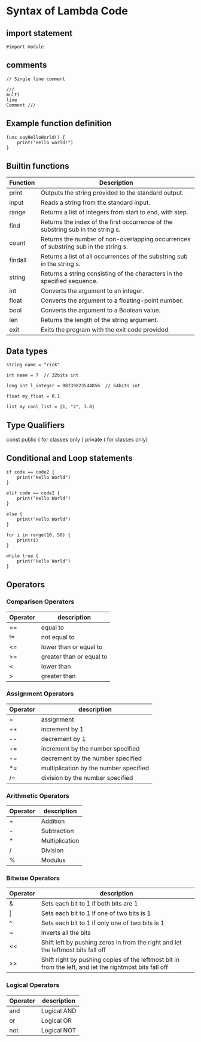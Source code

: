 # Syntax of Lambda Code
## import statement
```
#import module
```

## comments
```
// Single line comment

/// 
multi  
line
Comment ///
```

## Example function definition
```
func sayHelloWorld() {
    print("Hello world!")
}
```

## Builtin functions

Function | Description   
--- | ---
print         | Outputs the string provided to the standard output.
input      | Reads a string from the standard input.      
range | Returns a list of integers from start to end, with step.
find | Returns the index of the first occurrence of the substring sub in the string s.
count | Returns the number of non-overlapping occurrences of substring sub in the string s.
findall | Returns a list of all occurrences of the substring sub in the string s.
string | Returns a string consisting of the characters in the specified sequence.
int | Converts the argument to an integer.
float | Converts the argument to a floating-point number.
bool | Converts the argument to a Boolean value.
len | Returns the length of the string argument.
exit | Exits the program with the exit code provided. 

## Data types
```
string name = "rick"
```
```
int name = 7  // 32bits int
```
```
long int l_integer = 98739823544856  // 64bits int
```
```
float my_float = 0.1
```
```
list my_cool_list = [1, "2", 3.0]
```
## Type Qualifiers
const
public  ( for classes only )
private ( for classes only)

## Conditional and Loop statements
```
if code == code2 {
    print("Hello World")
}
```
```
elif code == code2 {
    print("Hello World")
}
```
```
else {
    print("Hello World")
}
```
```
for i in range(10, 50) {
    print(i)
}
```
```
while true {
    print("Hello World")
}
```

## Operators

### Comparison Operators
Operator | description
--- | ---
== | equal to<br>
!= | not equal to<br>
<= | lower than or equal to<br>
\>= | greater than or equal to<br>
< | lower than <br>
\> | greater than <br>

### Assignment Operators
Operator | description
--- | ---
= |assignment <br>
++ |increment by 1 <br>
-- |decrement by 1 <br>
+= |increment by the number specified<br>
-= |decrement by the number specified<br>
*= |multiplication by the number specified<br>
/= |division by the number specified<br>

### Arithmetic Operators
Operator | description
--- | ---
\+ |Addition<br>
\- |Subtraction<br>
\* |Multiplication<br>
\/ |Division<br>
% |Modulus

### Bitwise Operators
Operator | description
--- | ---
& |Sets each bit to 1 if both bits are 1<br>
\| |Sets each bit to 1 if one of two bits is 1<br>
^ |Sets each bit to 1 if only one of two bits is 1<br>
~ |Inverts all the bits<br>
<< |Shift left by pushing zeros in from the right and let the leftmost bits fall off<br>
\>> |Shift right by pushing copies of the leftmost bit in from the left, and let the rightmost bits fall off

### Logical Operators
Operator | description
--- | ---
and | Logical AND
or | Logical OR
not | Logical NOT
